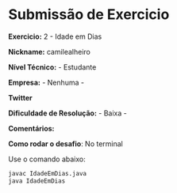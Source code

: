 # Submissão de Exercicio

**Exercicio:** 2 - Idade em Dias

**Nickname:** camilealheiro

**Nível Técnico:** - Estudante

**Empresa:** - Nenhuma -

**Twitter**

**Dificuldade de Resolução:** - Baixa -

**Comentários:** 

**Como rodar o desafio**: No terminal

Use o comando abaixo: 
```bash
javac IdadeEmDias.java
java IdadeEmDias
```
